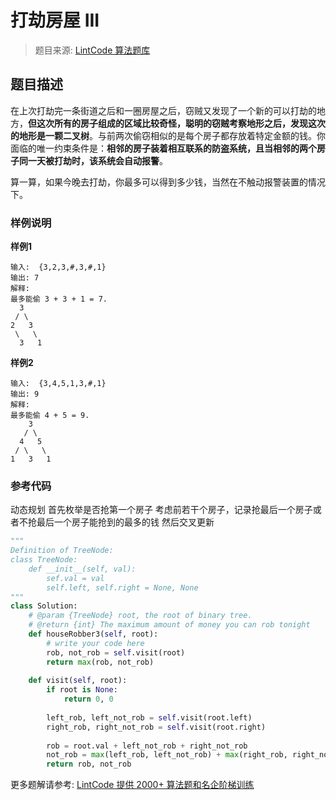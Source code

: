 # 打劫房屋 III
 > 题目来源: [LintCode 算法题库](https://www.lintcode.com/problem/house-robber-iii/?utm_source=sc-github-wzz)
 ## 题目描述
 在上次打劫完一条街道之后和一圈房屋之后，窃贼又发现了一个新的可以打劫的地方，**但这次所有的房子组成的区域比较奇怪，聪明的窃贼考察地形之后，发现这次的地形是一颗二叉树**。与前两次偷窃相似的是每个房子都存放着特定金额的钱。你面临的唯一约束条件是：**相邻的房子装着相互联系的防盗系统，且当相邻的两个房子同一天被打劫时，该系统会自动报警**。

算一算，如果今晚去打劫，你最多可以得到多少钱，当然在不触动报警装置的情况下。
 ### 样例说明
 **样例1**

```
输入:  {3,2,3,#,3,#,1}
输出: 7
解释:
最多能偷 3 + 3 + 1 = 7.
  3
 / \
2   3
 \   \ 
  3   1
```

**样例2**

```
输入:  {3,4,5,1,3,#,1}
输出: 9
解释:
最多能偷 4 + 5 = 9.
    3
   / \
  4   5
 / \   \ 
1   3   1
```
 ### 参考代码
 动态规划
首先枚举是否抢第一个房子
考虑前若干个房子，记录抢最后一个房子或者不抢最后一个房子能抢到的最多的钱
然后交叉更新
```python
"""
Definition of TreeNode:
class TreeNode:
    def __init__(self, val):
        sef.val = val
        self.left, self.right = None, None
"""
class Solution:
    # @param {TreeNode} root, the root of binary tree.
    # @return {int} The maximum amount of money you can rob tonight
    def houseRobber3(self, root):
        # write your code here
        rob, not_rob = self.visit(root)
        return max(rob, not_rob)
        
    def visit(self, root):
        if root is None:
            return 0, 0
        
        left_rob, left_not_rob = self.visit(root.left)
        right_rob, right_not_rob = self.visit(root.right)
        
        rob = root.val + left_not_rob + right_not_rob
        not_rob = max(left_rob, left_not_rob) + max(right_rob, right_not_rob)
        return rob, not_rob
```
 更多题解请参考: [LintCode 提供 2000+ 算法题和名企阶梯训练](https://www.lintcode.com/problem/?utm_source=sc-github-wzz)